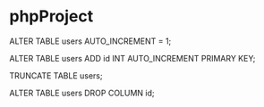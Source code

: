 # phpProject
ALTER TABLE users AUTO_INCREMENT = 1;

ALTER TABLE users ADD id INT AUTO_INCREMENT PRIMARY KEY;

TRUNCATE TABLE users;

ALTER TABLE users DROP COLUMN id;
